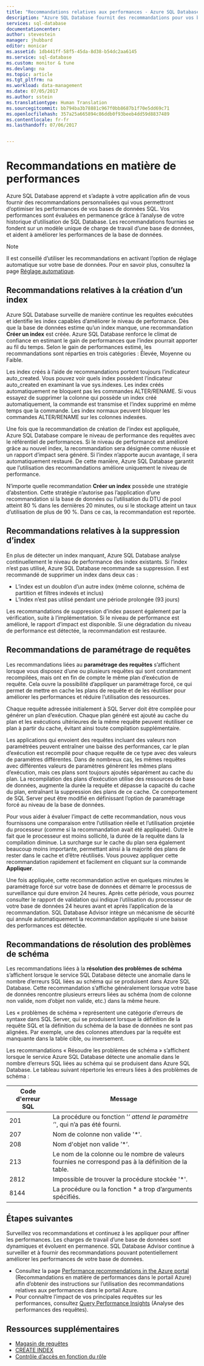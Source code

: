 ```yaml
---
title: "Recommandations relatives aux performances - Azure SQL Database | Microsoft Docs"
description: "Azure SQL Database fournit des recommandations pour vos bases de données SQL afin d’améliorer le niveau de performance actuel des requêtes."
services: sql-database
documentationcenter: 
author: stevestein
manager: jhubbard
editor: monicar
ms.assetid: 1db441ff-58f5-45da-8d38-b54dc2aa6145
ms.service: sql-database
ms.custom: monitor & tune
ms.devlang: na
ms.topic: article
ms.tgt_pltfrm: na
ms.workload: data-management
ms.date: 07/05/2017
ms.author: sstein
ms.translationtype: Human Translation
ms.sourcegitcommit: bb794ba3b78881c967f0bb8687b1f70e5dd69c71
ms.openlocfilehash: 357a25a665894c86ddb0f93beeb4dd59d8837489
ms.contentlocale: fr-fr
ms.lasthandoff: 07/06/2017


---
```

# <a name="performance-recommendations"></a>Recommandations en matière de performances

Azure SQL Database apprend et s’adapte à votre application afin de vous fournir des recommandations personnalisées qui vous permettront d’optimiser les performances de vos bases de données SQL. Vos performances sont évaluées en permanence grâce à l’analyse de votre historique d’utilisation de SQL Database. Les recommandations fournies se fondent sur un modèle unique de charge de travail d’une base de données, et aident à améliorer les performances de la base de données.

> [!NOTE]
> Il est conseillé d’utiliser les recommandations en activant l’option de réglage automatique sur votre base de données. Pour en savoir plus, consultez la page [Réglage automatique](sql-database-automatic-tuning.md).
>

## <a name="create-index-recommendations"></a>Recommandations relatives à la création d’un index
Azure SQL Database surveille de manière continue les requêtes exécutées et identifie les index capables d’améliorer le niveau de performance. Dès que la base de données estime qu’un index manque, une recommandation **Créer un index** est créée. Azure SQL Database renforce le climat de confiance en estimant le gain de performances que l’index pourrait apporter au fil du temps. Selon le gain de performances estimé, les recommandations sont réparties en trois catégories : Élevée, Moyenne ou Faible. 

Les index créés à l’aide de recommandations portent toujours l’indicateur auto_created. Vous pouvez voir quels index possèdent l’indicateur auto_created en examinant la vue sys.indexes. Les index créés automatiquement ne bloquent pas les commandes ALTER/RENAME. Si vous essayez de supprimer la colonne qui possède un index créé automatiquement, la commande est transmise et l’index supprimé en même temps que la commande. Les index normaux peuvent bloquer les commandes ALTER/RENAME sur les colonnes indexées.

Une fois que la recommandation de création de l’index est appliquée, Azure SQL Database compare le niveau de performance des requêtes avec le référentiel de performances. Si le niveau de performance est amélioré grâce au nouvel index, la recommandation sera désignée comme réussie et un rapport d’impact sera généré. Si l’index n’apporte aucun avantage, il sera automatiquement restauré. De cette manière, Azure SQL Database garantit que l’utilisation des recommandations améliore uniquement le niveau de performance.

N’importe quelle recommandation **Créer un index** possède une stratégie d’abstention. Cette stratégie n’autorise pas l’application d’une recommandation si la base de données ou l’utilisation du DTU de pool atteint 80 % dans les dernières 20 minutes, ou si le stockage atteint un taux d’utilisation de plus de 90 %. Dans ce cas, la recommandation est reportée.

## <a name="drop-index-recommendations"></a>Recommandations relatives à la suppression d’index
En plus de détecter un index manquant, Azure SQL Database analyse continuellement le niveau de performance des index existants. Si l’index n’est pas utilisé, Azure SQL Database recommande sa suppression. Il est recommandé de supprimer un index dans deux cas :
* L’index est un doublon d’un autre index (même colonne, schéma de partition et filtres indexés et inclus)
* L’index n’est pas utilisé pendant une période prolongée (93 jours)

Les recommandations de suppression d’index passent également par la vérification, suite à l’implémentation. Si le niveau de performance est amélioré, le rapport d’impact est disponible. Si une dégradation du niveau de performance est détectée, la recommandation est restaurée.


## <a name="parameterize-queries-recommendations"></a>Recommandations de paramétrage de requêtes
Les recommandations liées au **paramétrage des requêtes** s’affichent lorsque vous disposez d’une ou plusieurs requêtes qui sont constamment recompilées, mais ont en fin de compte le même plan d’exécution de requête. Cela ouvre la possibilité d’appliquer un paramétrage forcé, ce qui permet de mettre en cache les plans de requête et de les réutiliser pour améliorer les performances et réduire l’utilisation des ressources. 

Chaque requête adressée initialement à SQL Server doit être compilée pour générer un plan d’exécution. Chaque plan généré est ajouté au cache du plan et les exécutions ultérieures de la même requête peuvent réutiliser ce plan à partir du cache, évitant ainsi toute compilation supplémentaire. 

Les applications qui envoient des requêtes incluant des valeurs non paramétrées peuvent entraîner une baisse des performances, car le plan d’exécution est recompilé pour chaque requête de ce type avec des valeurs de paramètres différentes. Dans de nombreux cas, les mêmes requêtes avec différentes valeurs de paramètres génèrent les mêmes plans d’exécution, mais ces plans sont toujours ajoutés séparément au cache du plan. La recompilation des plans d’exécution utilise des ressources de base de données, augmente la durée la requête et dépasse la capacité du cache du plan, entraînant la suppression des plans de ce cache. Ce comportement de SQL Server peut être modifié en définissant l’option de paramétrage forcé au niveau de la base de données. 

Pour vous aider à évaluer l’impact de cette recommandation, nous vous fournissons une comparaison entre l’utilisation réelle et l’utilisation projetée du processeur (comme si la recommandation avait été appliquée). Outre le fait que le processeur est moins sollicité, la durée de la requête dans la compilation diminue. La surcharge sur le cache du plan sera également beaucoup moins importante, permettant ainsi à la majorité des plans de rester dans le cache et d’être réutilisés. Vous pouvez appliquer cette recommandation rapidement et facilement en cliquant sur la commande **Appliquer**. 

Une fois appliquée, cette recommandation active en quelques minutes le paramétrage forcé sur votre base de données et démarre le processus de surveillance qui dure environ 24 heures. Après cette période, vous pourrez consulter le rapport de validation qui indique l’utilisation du processeur de votre base de données 24 heures avant et après l’application de la recommandation. SQL Database Advisor intègre un mécanisme de sécurité qui annule automatiquement la recommandation appliquée si une baisse des performances est détectée.

## <a name="fix-schema-issues-recommendations"></a>Recommandations de résolution des problèmes de schéma
Les recommandations liées à la **résolution des problèmes de schéma** s’affichent lorsque le service SQL Database détecte une anomalie dans le nombre d’erreurs SQL liées au schéma qui se produisent dans Azure SQL Database. Cette recommandation s’affiche généralement lorsque votre base de données rencontre plusieurs erreurs liées au schéma (nom de colonne non valide, nom d’objet non valide, etc.) dans la même heure.

Les « problèmes de schéma » représentent une catégorie d’erreurs de syntaxe dans SQL Server, qui se produisent lorsque la définition de la requête SQL et la définition du schéma de la base de données ne sont pas alignées. Par exemple, une des colonnes attendues par la requête est manquante dans la table cible, ou inversement. 

Les recommandations « Résoudre les problèmes de schéma » s’affichent lorsque le service Azure SQL Database détecte une anomalie dans le nombre d’erreurs SQL liées au schéma qui se produisent dans Azure SQL Database. Le tableau suivant répertorie les erreurs liées à des problèmes de schéma :

| Code d'erreur SQL | Message |
| --- | --- |
| 201 |La procédure ou fonction '*’ attend le paramètre ’*', qui n’a pas été fourni. |
| 207 |Nom de colonne non valide '*'. |
| 208 |Nom d'objet non valide ’*’. |
| 213 |Le nom de la colonne ou le nombre de valeurs fournies ne correspond pas à la définition de la table. |
| 2812 |Impossible de trouver la procédure stockée '*'. |
| 8144 |La procédure ou la fonction * a trop d’arguments spécifiés. |

## <a name="next-steps"></a>Étapes suivantes
Surveillez vos recommandations et continuez à les appliquer pour affiner les performances. Les charges de travail d’une base de données sont dynamiques et évoluent en permanence. SQL Database Advisor continue à surveiller et à fournir des recommandations pouvant potentiellement améliorer les performances de votre base de données. 

* Consultez la page [Performance recommendations in the Azure portal](sql-database-advisor-portal.md) (Recommandations en matière de performances dans le portail Azure) afin d’obtenir des instructions sur l’utilisation des recommandations relatives aux performances dans le portail Azure.
* Pour connaître l’impact de vos principales requêtes sur les performances, consultez [Query Performance Insights](sql-database-query-performance.md) (Analyse des performances des requêtes).

## <a name="additional-resources"></a>Ressources supplémentaires
* [Magasin de requêtes](https://msdn.microsoft.com/library/dn817826.aspx)
* [CREATE INDEX](https://msdn.microsoft.com/library/ms188783.aspx)
* [Contrôle d’accès en fonction du rôle](../active-directory/role-based-access-control-what-is.md)



